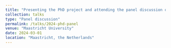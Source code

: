 ```yaml
---
title: "Presenting the PhD project and attending the panel discussion on research from the UM chair 'Languageculture in Limburg'"
collection: talks
type: "Panel discussion"
permalink: /talks/2024-phd-panel
venue: "Maastricht University"
date: 2024-03-01
location: "Maastricht, the Netherlands"
---
```


